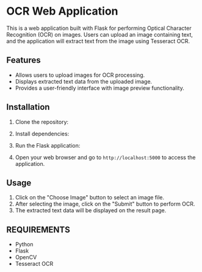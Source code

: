 # OCR Web Application

This is a web application built with Flask for performing Optical Character Recognition (OCR) on images. Users can upload an image containing text, and the application will extract text from the image using Tesseract OCR.

## Features

- Allows users to upload images for OCR processing.
- Displays extracted text data from the uploaded image.
- Provides a user-friendly interface with image preview functionality.

## Installation

1. Clone the repository:


2. Install dependencies:


3. Run the Flask application:


4. Open your web browser and go to `http://localhost:5000` to access the application.

## Usage

1. Click on the "Choose Image" button to select an image file.
2. After selecting the image, click on the "Submit" button to perform OCR.
3. The extracted text data will be displayed on the result page.

## REQUIREMENTS

- Python
- Flask
- OpenCV
- Tesseract OCR


